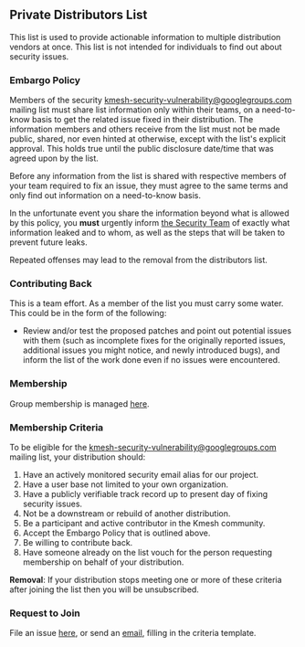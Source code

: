 ## Private Distributors List

This list is used to provide actionable information to multiple distribution vendors at once. This list is not intended for individuals to find out about security issues.

### Embargo Policy

Members of the security [kmesh-security-vulnerability@googlegroups.com](mailto:kmesh-security-vulnerability@googlegroups.com) mailing list must share list information only within their teams, on a need-to-know basis to get the related issue fixed in their distribution. The information members and others receive from the list must not be made public, shared, nor even hinted at otherwise, except with the list's explicit approval. This holds true until the public disclosure date/time that was agreed upon by the list.

Before any information from the list is shared with respective members of your team required to fix an issue, they must agree to the same terms and only find out information on a need-to-know basis.

In the unfortunate event you share the information beyond what is allowed by this policy, you **must** urgently inform [the Security Team](mailto:kmesh-security-vulnerability@googlegroups.com) of exactly what information leaked and to whom, as well as the steps that will be taken to prevent future leaks.

Repeated offenses may lead to the removal from the distributors list.

### Contributing Back

This is a team effort. As a member of the list you must carry some water. This
could be in the form of the following:

- Review and/or test the proposed patches and point out potential issues with
  them (such as incomplete fixes for the originally reported issues, additional
  issues you might notice, and newly introduced bugs), and inform the list of the
  work done even if no issues were encountered.

### Membership

Group membership is managed [here](security-groups.md).

### Membership Criteria

To be eligible for the [kmesh-security-vulnerability@googlegroups.com](mailto:kmesh-security-vulnerability@googlegroups.com) mailing list, your distribution should:

1. Have an actively monitored security email alias for our project.
2. Have a user base not limited to your own organization.
3. Have a publicly verifiable track record up to present day of fixing security issues.
4. Not be a downstream or rebuild of another distribution.
5. Be a participant and active contributor in the Kmesh community.
6. Accept the Embargo Policy that is outlined above.
7. Be willing to contribute back.
8. Have someone already on the list vouch for the person requesting membership on behalf of your distribution.

**Removal**: If your distribution stops meeting one or more of these criteria after joining the list then you will be unsubscribed.

### Request to Join

File an issue [here](https://github.com/kmesh-net/kmesh/issues/new/choose), or send an [email](comms-templates/join-announcement-email-list.md), filling in the criteria template.
